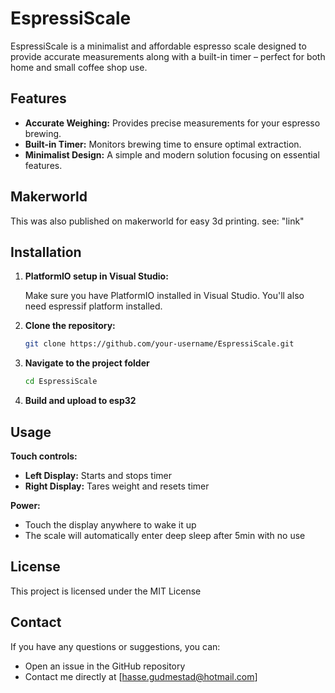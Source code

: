 # EspressiScale

EspressiScale is a minimalist and affordable espresso scale designed to provide accurate measurements along with a built-in timer – perfect for both home and small coffee shop use.

## Features

- **Accurate Weighing:** Provides precise measurements for your espresso brewing.
- **Built-in Timer:** Monitors brewing time to ensure optimal extraction.
- **Minimalist Design:** A simple and modern solution focusing on essential features.

## Makerworld
This was also published on makerworld for easy 3d printing.
see: "link"

## Installation

1. **PlatformIO setup in Visual Studio:**

   Make sure you have PlatformIO installed in Visual Studio. You'll also need espressif platform installed.
   
3. **Clone the repository:**

   ```bash
   git clone https://github.com/your-username/EspressiScale.git

4. **Navigate to the project folder**

   ```bash
   cd EspressiScale

5. **Build and upload to esp32**



## Usage
**Touch controls:**
- **Left Display:** Starts and stops timer
- **Right Display:** Tares weight and resets timer
  
**Power:**
  - Touch the display anywhere to wake it up
  - The scale will automatically enter deep sleep after 5min with no use
  

## License
This project is licensed under the MIT License

## Contact
If you have any questions or suggestions, you can:
- Open an issue in the GitHub repository
- Contact me directly at [hasse.gudmestad@hotmail.com]
